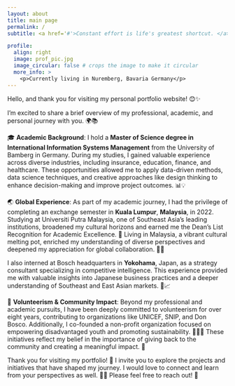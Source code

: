 ```yaml
---
layout: about
title: main page
permalink: /
subtitle: <a href='#'>Constant effort is life's greatest shortcut. </a> Coach Kamogawa

profile:
  align: right
  image: prof_pic.jpg
  image_circular: false # crops the image to make it circular
  more_info: >
    <p>Currently living in Nuremberg, Bavaria Germany</p>
---
```


Hello, and thank you for visiting my personal portfolio website! 😊✨

I’m excited to share a brief overview of my professional, academic, and personal journey with you. 🌍📚

🎓 **Academic Background**:
I hold a **Master of Science degree in International Information Systems Management** from the University of Bamberg in Germany. During my studies, I gained valuable experience across diverse industries, including insurance, education, finance, and healthcare. These opportunities allowed me to apply data-driven methods, data science techniques, and creative approaches like design thinking to enhance decision-making and improve project outcomes. 📊💡

🌏 **Global Experience**:
As part of my academic journey, I had the privilege of completing an exchange semester in **Kuala Lumpur**, **Malaysia**, in 2022. Studying at Universiti Putra Malaysia, one of Southeast Asia’s leading institutions, broadened my cultural horizons and earned me the Dean’s List Recognition for Academic Excellence. 🏅 Living in Malaysia, a vibrant cultural melting pot, enriched my understanding of diverse perspectives and deepened my appreciation for global collaboration. 🤝✨

I also interned at Bosch headquarters in **Yokohama**, Japan, as a strategy consultant specializing in competitive intelligence. This experience provided me with valuable insights into Japanese business practices and a deeper understanding of Southeast and East Asian markets. 🗾📈

💖 **Volunteerism & Community Impact**:
Beyond my professional and academic pursuits, I have been deeply committed to volunteerism for over eight years, contributing to organizations like UNICEF, SNIP, and Don Bosco. Additionally, I co-founded a non-profit organization focused on empowering disadvantaged youth and promoting sustainability. 🌱👩‍🎓 These initiatives reflect my belief in the importance of giving back to the community and creating a meaningful impact. 🌟

Thank you for visiting my portfolio! 🙏 I invite you to explore the projects and initiatives that have shaped my journey. I would love to connect and learn from your perspectives as well. 💬📧 Please feel free to reach out! 🚀
